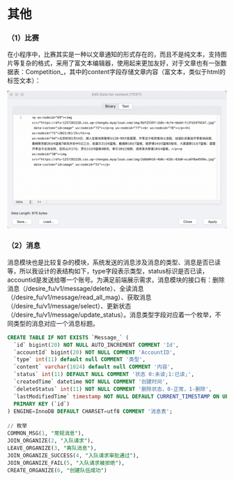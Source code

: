 # 其他

### （1）比赛

在小程序中，比赛其实是一种以文章通知的形式存在的，而且不是纯文本，支持图片等复杂的格式，采用了富文本编辑器，使用起来更加友好，对于文章也有一张数据表：Competition\_，其中的content字段存储文章内容（富文本，类似于html的标签文本）：

![&#x5BCC;&#x6587;&#x672C;&#x793A;&#x4F8B;](../../.gitbook/assets/image%20%2822%29.png)

### （2）消息

消息模块也是比较复杂的模块，系统发送的消息涉及消息的类型、消息是否已读等，所以我设计的表结构如下，type字段表示类型，status标识是否已读，accountid是发送给哪一个账号。为满足前端展示需求，消息模块的接口有：删除消息（/desire\_fu/v1/message/delete）、全读消息（/desire\_fu/v1/message/read\_all\_mag）、获取消息（/desire\_fu/v1/message/select）、更新状态（/desire\_fu/v1/message/update\_status）。消息类型字段对应着一个枚举，不同类型的消息对应一个消息标题。

```sql
CREATE TABLE IF NOT EXISTS `Message_` (
  `id` bigint(20) NOT NULL AUTO_INCREMENT COMMENT 'Id',
  `accountId` bigint(20) NOT NULL COMMENT 'AccountID',
  `type` int(11) default null COMMENT '类型',
  `content` varchar(1024) default null COMMENT '内容',
  `status` int(11) DEFAULT NULL COMMENT '状态 0:未读;1:已读;',
  `createdTime` datetime NOT NULL COMMENT '创建时间',
  `deleteStatus` int(11) NOT NULL COMMENT '删除状态，0-正常，1-删除',
  `lastModifiedTime` timestamp NOT NULL DEFAULT CURRENT_TIMESTAMP ON UPDATE CURRENT_TIMESTAMP COMMENT 'lastModifiedTime',
  PRIMARY KEY (`id`)
) ENGINE=InnoDB DEFAULT CHARSET=utf8 COMMENT '消息表';

// 枚举
COMMON_MSG(1, "常规消息"),
JOIN_ORGANIZE(2, "入队请求"),
LEAVE_ORGANIZE(3, "离队消息"),
JOIN_ORGANIZE_SUCCESS(4, "入队请求审批通过"),
JOIN_ORGANIZE_FAIL(5, "入队请求被拒绝"),
CREATE_ORGANIZE(6, "创建队伍成功")
```


